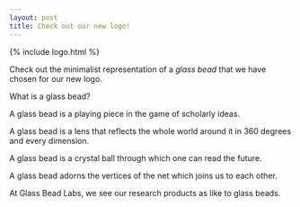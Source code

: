 ```yaml
---
layout: post
title: Check out our new logo!
---
```


{% include logo.html %}

Check out the minimalist representation of a *glass bead* that we have chosen for our new logo.

What is a glass bead? 

A glass bead is a playing piece in the game of scholarly ideas.

A glass bead is a lens that reflects the whole world around it in 360 degrees and every dimension.

A glass bead is a crystal ball through which one can read the future.

A glass bead adorns the vertices of the net which joins us to each other.

At Glass Bead Labs, we see our research products as like to glass beads.